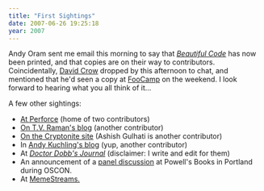 ```yaml
---
title: "First Sightings"
date: 2007-06-26 19:25:18
year: 2007
---
```

Andy Oram sent me email this morning to say that <a href="http://www.oreilly.com/catalog/9780596510046/"><em>Beautiful Code</em></a> has now been printed, and that copies are on their way to contributors.  Coincidentally, <a href="http://davidcrow.ca/">David Crow</a> dropped by this afternoon to chat, and mentioned that he'd seen a copy at <a href="http://wiki.oreillynet.com/foocamp07/index.cgi">FooCamp</a> on the weekend.  I look forward to hearing what you all think of it...

A few other sightings:
<ul>
	<li><a href="http://www.perforce.com/beautifulcode/index.html">At Perforce</a> (home of two contributors)</li>
	<li><a href="http://emacspeak.blogspot.com/2007/06/emacspeak-and-beautiful-code.html">On T.V. Raman's blog</a> (another contributor)</li>
	<li><a href="http://cryptonite.org/">On the Cryptonite site</a> (Ashish Gulhati is another contributor)</li>
	<li>In <a href="http://www.amk.ca/diary/2007/03/beautiful_code_anthology.html">Andy Kuchling's blog</a> (yup, another contributor)</li>
	<li>At <a href="http://www.ddj.com/blog/portal/archives/2007/03/beautiful_code.html"><em>Doctor Dobb's Journal</em></a> (disclaimer: I write and edit for them)</li>
	<li>An announcement of a <a href="http://events.oreilly.com/pub/e/743">panel discussion</a> at Powell's Books in Portland during OSCON.</li>
	<li>At <a href="http://www.memestreams.net/users/pnw/blogid770893/">MemeStreams.</a></li>
</ul>
